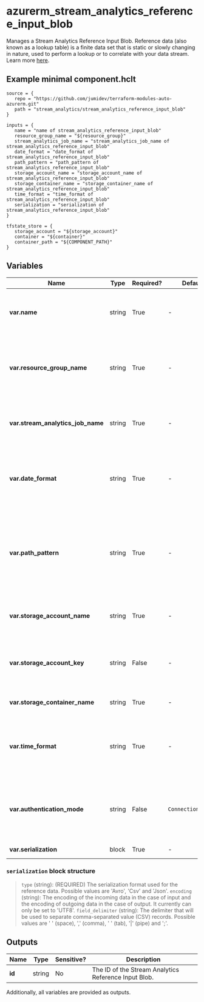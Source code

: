 # azurerm_stream_analytics_reference_input_blob

Manages a Stream Analytics Reference Input Blob. Reference data (also known as a lookup table) is a finite data set that is static or slowly changing in nature, used to perform a lookup or to correlate with your data stream. Learn more [here](https://docs.microsoft.com/azure/stream-analytics/stream-analytics-use-reference-data#azure-blob-storage).

## Example minimal component.hclt

```hcl
source = {
   repo = "https://github.com/jumidev/terraform-modules-auto-azurerm.git" 
   path = "stream_analytics/stream_analytics_reference_input_blob" 
}

inputs = {
   name = "name of stream_analytics_reference_input_blob" 
   resource_group_name = "${resource_group}" 
   stream_analytics_job_name = "stream_analytics_job_name of stream_analytics_reference_input_blob" 
   date_format = "date_format of stream_analytics_reference_input_blob" 
   path_pattern = "path_pattern of stream_analytics_reference_input_blob" 
   storage_account_name = "storage_account_name of stream_analytics_reference_input_blob" 
   storage_container_name = "storage_container_name of stream_analytics_reference_input_blob" 
   time_format = "time_format of stream_analytics_reference_input_blob" 
   serialization = "serialization of stream_analytics_reference_input_blob" 
}

tfstate_store = {
   storage_account = "${storage_account}" 
   container = "${container}" 
   container_path = "${COMPONENT_PATH}" 
}

```

## Variables

| Name | Type | Required? |  Default  |  possible values |  Description |
| ---- | ---- | --------- |  ----------- | ----------- | ----------- |
| **var.name** | string | True | -  |  -  |  The name of the Reference Input Blob. Changing this forces a new resource to be created. | 
| **var.resource_group_name** | string | True | -  |  -  |  The name of the Resource Group where the Stream Analytics Job exists. Changing this forces a new resource to be created. | 
| **var.stream_analytics_job_name** | string | True | -  |  -  |  The name of the Stream Analytics Job. Changing this forces a new resource to be created. | 
| **var.date_format** | string | True | -  |  -  |  The date format. Wherever `{date}` appears in `path_pattern`, the value of this property is used as the date format instead. | 
| **var.path_pattern** | string | True | -  |  -  |  The blob path pattern. Not a regular expression. It represents a pattern against which blob names will be matched to determine whether or not they should be included as input or output to the job. | 
| **var.storage_account_name** | string | True | -  |  -  |  The name of the Storage Account that has the blob container with reference data. | 
| **var.storage_account_key** | string | False | -  |  -  |  The Access Key which should be used to connect to this Storage Account. Required if `authentication_mode` is `ConnectionString`. | 
| **var.storage_container_name** | string | True | -  |  -  |  The name of the Container within the Storage Account. | 
| **var.time_format** | string | True | -  |  -  |  The time format. Wherever `{time}` appears in `path_pattern`, the value of this property is used as the time format instead. | 
| **var.authentication_mode** | string | False | `ConnectionString`  |  `Msi`, `ConnectionString`  |  The authentication mode for the Stream Analytics Reference Input. Possible values are `Msi` and `ConnectionString`. Defaults to `ConnectionString`. | 
| **var.serialization** | block | True | -  |  -  |  A `serialization` block. | 

### `serialization` block structure

>`type` (string): (REQUIRED) The serialization format used for the reference data. Possible values are 'Avro', 'Csv' and 'Json'.
>`encoding` (string): The encoding of the incoming data in the case of input and the encoding of outgoing data in the case of output. It currently can only be set to 'UTF8'.
>`field_delimiter` (string): The delimiter that will be used to separate comma-separated value (CSV) records. Possible values are ' ' (space), ',' (comma), '	' (tab), '|' (pipe) and ';'.



## Outputs

| Name | Type | Sensitive? | Description |
| ---- | ---- | --------- | --------- |
| **id** | string | No  | The ID of the Stream Analytics Reference Input Blob. | 

Additionally, all variables are provided as outputs.
